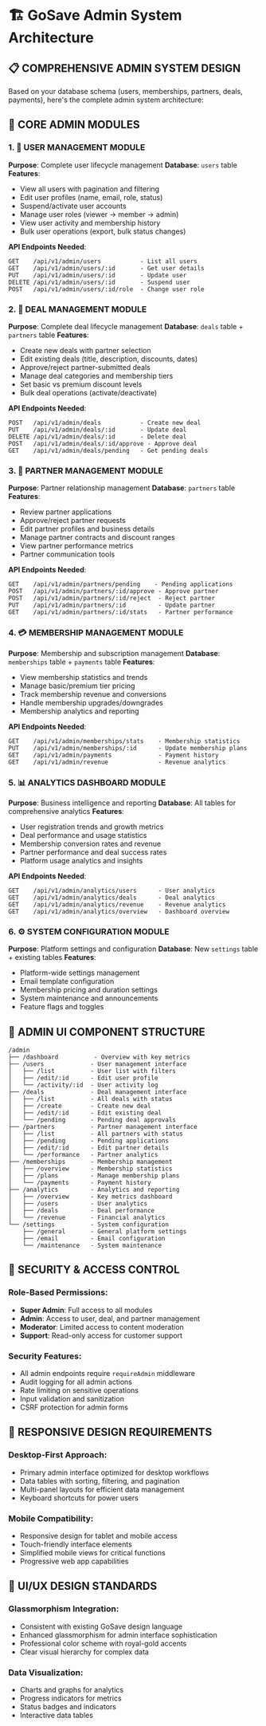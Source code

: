 # 🏗️ GoSave Admin System Architecture

## 📋 COMPREHENSIVE ADMIN SYSTEM DESIGN

Based on your database schema (users, memberships, partners, deals, payments), here's the complete admin system architecture:

## 🎯 **CORE ADMIN MODULES**

### **1. 👥 USER MANAGEMENT MODULE**
**Purpose**: Complete user lifecycle management
**Database**: `users` table
**Features**:
- View all users with pagination and filtering
- Edit user profiles (name, email, role, status)
- Suspend/activate user accounts
- Manage user roles (viewer → member → admin)
- View user activity and membership history
- Bulk user operations (export, bulk status changes)

**API Endpoints Needed**:
```
GET    /api/v1/admin/users           - List all users
GET    /api/v1/admin/users/:id       - Get user details
PUT    /api/v1/admin/users/:id       - Update user
DELETE /api/v1/admin/users/:id       - Suspend user
POST   /api/v1/admin/users/:id/role  - Change user role
```

### **2. 🎫 DEAL MANAGEMENT MODULE**
**Purpose**: Complete deal lifecycle management
**Database**: `deals` table + `partners` table
**Features**:
- Create new deals with partner selection
- Edit existing deals (title, description, discounts, dates)
- Approve/reject partner-submitted deals
- Manage deal categories and membership tiers
- Set basic vs premium discount levels
- Bulk deal operations (activate/deactivate)

**API Endpoints Needed**:
```
POST   /api/v1/admin/deals           - Create new deal
PUT    /api/v1/admin/deals/:id       - Update deal
DELETE /api/v1/admin/deals/:id       - Delete deal
POST   /api/v1/admin/deals/:id/approve - Approve deal
GET    /api/v1/admin/deals/pending   - Get pending deals
```

### **3. 🏪 PARTNER MANAGEMENT MODULE**
**Purpose**: Partner relationship management
**Database**: `partners` table
**Features**:
- Review partner applications
- Approve/reject partner requests
- Edit partner profiles and business details
- Manage partner contracts and discount ranges
- View partner performance metrics
- Partner communication tools

**API Endpoints Needed**:
```
GET    /api/v1/admin/partners/pending    - Pending applications
POST   /api/v1/admin/partners/:id/approve - Approve partner
POST   /api/v1/admin/partners/:id/reject  - Reject partner
PUT    /api/v1/admin/partners/:id         - Update partner
GET    /api/v1/admin/partners/:id/stats   - Partner performance
```

### **4. 💳 MEMBERSHIP MANAGEMENT MODULE**
**Purpose**: Membership and subscription management
**Database**: `memberships` table + `payments` table
**Features**:
- View membership statistics and trends
- Manage basic/premium tier pricing
- Track membership revenue and conversions
- Handle membership upgrades/downgrades
- Membership analytics and reporting

**API Endpoints Needed**:
```
GET    /api/v1/admin/memberships/stats    - Membership statistics
PUT    /api/v1/admin/memberships/:id      - Update membership plans
GET    /api/v1/admin/payments             - Payment history
GET    /api/v1/admin/revenue              - Revenue analytics
```

### **5. 📊 ANALYTICS DASHBOARD MODULE**
**Purpose**: Business intelligence and reporting
**Database**: All tables for comprehensive analytics
**Features**:
- User registration trends and growth metrics
- Deal performance and usage statistics
- Membership conversion rates and revenue
- Partner performance and deal success rates
- Platform usage analytics and insights

**API Endpoints Needed**:
```
GET    /api/v1/admin/analytics/users      - User analytics
GET    /api/v1/admin/analytics/deals      - Deal analytics
GET    /api/v1/admin/analytics/revenue    - Revenue analytics
GET    /api/v1/admin/analytics/overview   - Dashboard overview
```

### **6. ⚙️ SYSTEM CONFIGURATION MODULE**
**Purpose**: Platform settings and configuration
**Database**: New `settings` table + existing tables
**Features**:
- Platform-wide settings management
- Email template configuration
- Membership pricing and duration settings
- System maintenance and announcements
- Feature flags and toggles

## 🎯 **ADMIN UI COMPONENT STRUCTURE**

```
/admin
├── /dashboard          - Overview with key metrics
├── /users             - User management interface
│   ├── /list          - User list with filters
│   ├── /edit/:id      - Edit user profile
│   └── /activity/:id  - User activity log
├── /deals             - Deal management interface
│   ├── /list          - All deals with status
│   ├── /create        - Create new deal
│   ├── /edit/:id      - Edit existing deal
│   └── /pending       - Pending deal approvals
├── /partners          - Partner management interface
│   ├── /list          - All partners with status
│   ├── /pending       - Pending applications
│   ├── /edit/:id      - Edit partner details
│   └── /performance   - Partner analytics
├── /memberships       - Membership management
│   ├── /overview      - Membership statistics
│   ├── /plans         - Manage membership plans
│   └── /payments      - Payment history
├── /analytics         - Analytics and reporting
│   ├── /overview      - Key metrics dashboard
│   ├── /users         - User analytics
│   ├── /deals         - Deal performance
│   └── /revenue       - Financial analytics
└── /settings          - System configuration
    ├── /general       - General platform settings
    ├── /email         - Email configuration
    └── /maintenance   - System maintenance
```

## 🔐 **SECURITY & ACCESS CONTROL**

### **Role-Based Permissions**:
- **Super Admin**: Full access to all modules
- **Admin**: Access to user, deal, and partner management
- **Moderator**: Limited access to content moderation
- **Support**: Read-only access for customer support

### **Security Features**:
- All admin endpoints require `requireAdmin` middleware
- Audit logging for all admin actions
- Rate limiting on sensitive operations
- Input validation and sanitization
- CSRF protection for admin forms

## 📱 **RESPONSIVE DESIGN REQUIREMENTS**

### **Desktop-First Approach**:
- Primary admin interface optimized for desktop workflows
- Data tables with sorting, filtering, and pagination
- Multi-panel layouts for efficient data management
- Keyboard shortcuts for power users

### **Mobile Compatibility**:
- Responsive design for tablet and mobile access
- Touch-friendly interface elements
- Simplified mobile views for critical functions
- Progressive web app capabilities

## 🎨 **UI/UX DESIGN STANDARDS**

### **Glassmorphism Integration**:
- Consistent with existing GoSave design language
- Enhanced glassmorphism for admin interface sophistication
- Professional color scheme with royal-gold accents
- Clear visual hierarchy for complex data

### **Data Visualization**:
- Charts and graphs for analytics
- Progress indicators for metrics
- Status badges and indicators
- Interactive data tables
